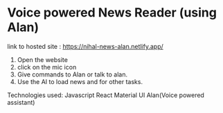 <h1> Voice powered News Reader (using Alan)</h1>



link to hosted site : https://nihal-news-alan.netlify.app/

1. Open the website 
2. click on the mic icon
3. Give commands to Alan or talk to alan.
4. Use the AI to load news and for other tasks.

Technologies used: 
Javascript
React
Material UI
Alan(Voice powered assistant)


